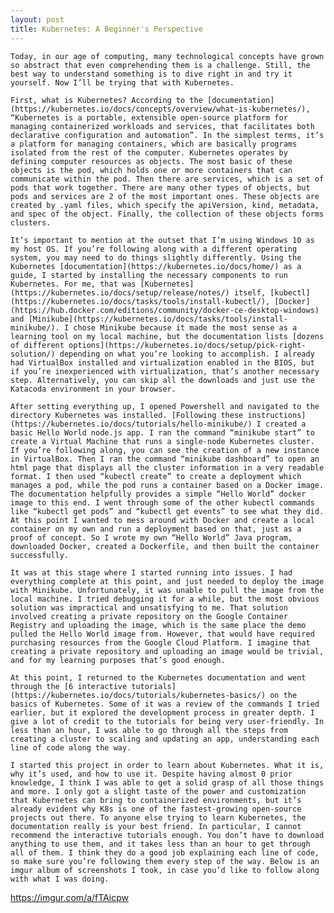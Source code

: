 ```yaml
---
layout: post
title: Kubernetes: A Beginner's Perspective
---
```

	Today, in our age of computing, many technological concepts have grown so abstract that even comprehending them is a challenge. Still, the best way to understand something is to dive right in and try it yourself. Now I’ll be trying that with Kubernetes.
	
	First, what is Kubernetes? According to the [documentation](https://kubernetes.io/docs/concepts/overview/what-is-kubernetes/), “Kubernetes is a portable, extensible open-source platform for managing containerized workloads and services, that facilitates both declarative configuration and automation”. In the simplest terms, it’s a platform for managing containers, which are basically programs isolated from the rest of the computer. Kubernetes operates by defining computer resources as objects. The most basic of these objects is the pod, which holds one or more containers that can communicate within the pod. Then there are services, which is a set of pods that work together. There are many other types of objects, but pods and services are 2 of the most important ones. These objects are created by .yaml files, which specify the apiVersion, kind, metadata, and spec of the object. Finally, the collection of these objects forms clusters.

	It’s important to mention at the outset that I’m using Windows 10 as my host OS. If you’re following along with a different operating system, you may need to do things slightly differently. Using the Kubernetes [documentation](https://kubernetes.io/docs/home/) as a guide, I started by installing the necessary components to run Kubernetes. For me, that was [Kubernetes](https://kubernetes.io/docs/setup/release/notes/) itself, [kubectl](https://kubernetes.io/docs/tasks/tools/install-kubectl/), [Docker](https://hub.docker.com/editions/community/docker-ce-desktop-windows) and [Minikube](https://kubernetes.io/docs/tasks/tools/install-minikube/). I chose Minikube because it made the most sense as a learning tool on my local machine, but the documentation lists [dozens of different options](https://kubernetes.io/docs/setup/pick-right-solution/) depending on what you’re looking to accomplish. I already had VirtualBox installed and virtualization enabled in the BIOS, but if you’re inexperienced with virtualization, that’s another necessary step. Alternatively, you can skip all the downloads and just use the Katacoda environment in your browser.
	
	After setting everything up, I opened Powershell and navigated to the directory Kubernetes was installed. [Following these instructions](https://kubernetes.io/docs/tutorials/hello-minikube/) I created a basic Hello World node.js app. I ran the command “minikube start” to create a Virtual Machine that runs a single-node Kubernetes cluster. If you’re following along, you can see the creation of a new instance in VirtualBox. Then I ran the command “minikube dashboard” to open an html page that displays all the cluster information in a very readable format. I then used “kubectl create” to create a deployment which manages a pod, while the pod runs a container based on a Docker image. The documentation helpfully provides a simple “Hello World” docker image to this end. I went through some of the other kubectl commands like “kubectl get pods” and “kubectl get events” to see what they did. At this point I wanted to mess around with Docker and create a local container on my own and run a deployment based on that, just as a proof of concept. So I wrote my own “Hello World” Java program, downloaded Docker, created a Dockerfile, and then built the container successfully. 
	
	It was at this stage where I started running into issues. I had everything complete at this point, and just needed to deploy the image with Minikube. Unfortunately, it was unable to pull the image from the local machine. I tried debugging it for a while, but the most obvious solution was impractical and unsatisfying to me. That solution involved creating a private repository on the Google Container Registry and uploading the image, which is the same place the demo pulled the Hello World image from. However, that would have required purchasing resources from the Google Cloud Platform. I imagine that creating a private repository and uploading an image would be trivial, and for my learning purposes that’s good enough. 

	At this point, I returned to the Kubernetes documentation and went through the [6 interactive tutorials](https://kubernetes.io/docs/tutorials/kubernetes-basics/) on the basics of Kubernetes. Some of it was a review of the commands I tried earlier, but it explored the development process in greater depth. I give a lot of credit to the tutorials for being very user-friendly. In less than an hour, I was able to go through all the steps from creating a cluster to scaling and updating an app, understanding each line of code along the way. 
	
	I started this project in order to learn about Kubernetes. What it is, why it’s used, and how to use it. Despite having almost 0 prior knowledge, I think I was able to get a solid grasp of all those things and more. I only got a slight taste of the power and customization that Kubernetes can bring to containerized environments, but it’s already evident why K8s is one of the fastest-growing open-source projects out there. To anyone else trying to learn Kubernetes, the documentation really is your best friend. In particular, I cannot recommend the interactive tutorials enough. You don’t have to download anything to use them, and it takes less than an hour to get through all of them. I think they do a good job explaining each line of code, so make sure you’re following them every step of the way. Below is an imgur album of screenshots I took, in case you’d like to follow along with what I was doing.

https://imgur.com/a/fTAicpw 
